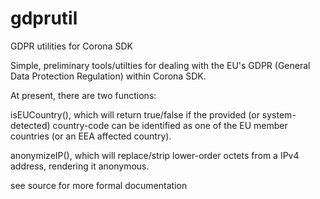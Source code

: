 # gdprutil
GDPR utilities for Corona SDK

Simple, preliminary tools/utilties for dealing with the EU's GDPR (General Data Protection Regulation) within Corona SDK.

At present, there are two functions:

isEUCountry(), which will return true/false if the provided (or system-detected) country-code can be identified as one of the EU member countries (or an EEA affected country).

anonymizeIP(), which will replace/strip lower-order octets from a IPv4 address, rendering it anonymous.

see source for more formal documentation
